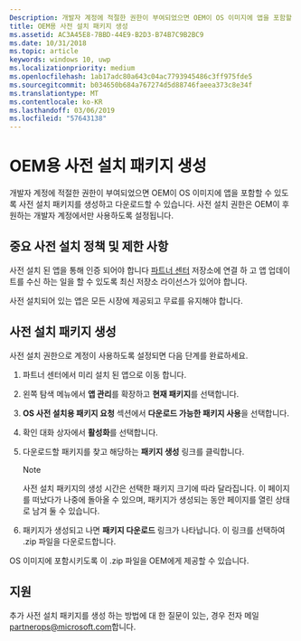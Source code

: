 ```yaml
---
Description: 개발자 계정에 적절한 권한이 부여되었으면 OEM이 OS 이미지에 앱을 포함할 수 있도록 사전 설치 패키지를 생성하고 다운로드할 수 있습니다.
title: OEM용 사전 설치 패키지 생성
ms.assetid: AC3A45E8-7BBD-44E9-B2D3-B74B7C9B2BC9
ms.date: 10/31/2018
ms.topic: article
keywords: windows 10, uwp
ms.localizationpriority: medium
ms.openlocfilehash: 1ab17adc80a643c04ac7793945486c3ff975fde5
ms.sourcegitcommit: b034650b684a767274d5d88746faeea373c8e34f
ms.translationtype: MT
ms.contentlocale: ko-KR
ms.lasthandoff: 03/06/2019
ms.locfileid: "57643138"
---
```

# <a name="generate-preinstall-packages-for-oems"></a>OEM용 사전 설치 패키지 생성

개발자 계정에 적절한 권한이 부여되었으면 OEM이 OS 이미지에 앱을 포함할 수 있도록 사전 설치 패키지를 생성하고 다운로드할 수 있습니다. 사전 설치 권한은 OEM이 후원하는 개발자 계정에서만 사용하도록 설정됩니다.


## <a name="important-preinstall-policy--limitations"></a>중요 사전 설치 정책 및 제한 사항

사전 설치 된 앱을 통해 인증 되어야 합니다 [파트너 센터](https://partner.microsoft.com/dashboard) 저장소에 연결 하 고 앱 업데이트를 수신 하는 일을 할 수 있도록 최신 저장소 라이선스가 있어야 합니다.

사전 설치되어 있는 앱은 모든 시장에 제공되고 무료를 유지해야 합니다.


## <a name="generating-preinstall-packages"></a>사전 설치 패키지 생성

사전 설치 권한으로 계정이 사용하도록 설정되면 다음 단계를 완료하세요.

1.  파트너 센터에서 미리 설치 된 앱으로 이동 합니다.
2.  왼쪽 탐색 메뉴에서 **앱 관리**를 확장하고 **현재 패키지**를 선택합니다.
3.  **OS 사전 설치용 패키지 요청** 섹션에서 **다운로드 가능한 패키지 사용**을 선택합니다.
4.  확인 대화 상자에서 **활성화**를 선택합니다.
5.  다운로드할 패키지를 찾고 해당하는 **패키지 생성** 링크를 클릭합니다.

    > [!NOTE]
    > 사전 설치 패키지의 생성 시간은 선택한 패키지 크기에 따라 달라집니다. 이 페이지를 떠났다가 나중에 돌아올 수 있으며, 패키지가 생성되는 동안 페이지를 열린 상태로 남겨 둘 수 있습니다.

6.  패키지가 생성되고 나면 **패키지 다운로드** 링크가 나타납니다. 이 링크를 선택하여 .zip 파일을 다운로드합니다.

OS 이미지에 포함시키도록 이 .zip 파일을 OEM에게 제공할 수 있습니다.


## <a name="support"></a>지원

추가 사전 설치 패키지를 생성 하는 방법에 대 한 질문이 있는, 경우 전자 메일 <partnerops@microsoft.com>합니다.

 

 




